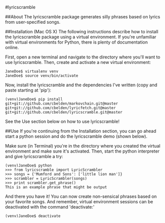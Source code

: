 #lyricscramble

##About
The lyricscramble package generates silly phrases based on lyrics from user-specified songs.

##Installation (Mac OS X)
The following instructions describe how to install the lyricscramble package using a
virtual environment. If you're unfamiliar with virtual environments for Python, there
is plenty of documentation online.

First, open a new terminal and navigate to the directory where you'll want to use lyricscramble. Then,
create and activate a new virtual environment:

    JaneDoe$ virtualenv venv
    JaneDoe$ source venv/bin/activate

Now, install the lyricscramble and the dependencies I've written (copy and paste starting at 'pip'):

    (venv)JaneDoe$ pip install git+git://github.com/cbelden/markovchain.git@master git+git://github.com/cbelden/lyricfetch.git@master git+git://github.com/cbelden/lyricscramble.git@master

See the Use section below on how to use lyricscramble!

##Use
If you're continuing from the Installation section, you can go ahead start a python session
and do the lyricscramble demo (shown below).

Make sure (in Terminal) you're in the directory where you created the virtual environment and
make sure it's activated. Then, start the python interpreter and give lyricscramble a try:

    (venv)JaneDoe$ python
    >>> from lyricscramble import LyricScrambler
    >>> songs = {'Mumford and Sons': ['little lion man']}
    >>> scrambler = LyricScrambler(songs)
    >>> print scrambler.get_phrase()
    This is an example phrase that might be output

And there you have it! You can now create non-sensical phrases based on your favorite songs. And
remember, virtual environment sessions can be deactivated with the command 'deactivate:'

    (venv)JaneDoe$ deactivate
